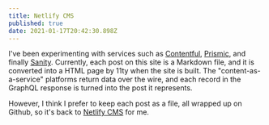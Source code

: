```yaml
---
title: Netlify CMS
published: true
date: 2021-01-17T20:42:30.898Z
---
```

I've been experimenting with services such as [Contentful](https://www.contentful.com/), [Prismic](https://prismic.io/), and finally [Sanity](http://sanity.io). Currently, each post on this site is a Markdown file, and it is converted into a HTML page by 11ty when the site is built. The "content-as-a-service" platforms return data over the wire, and each record in the GraphQL response is turned into the post it represents.

However, I think I prefer to keep each post as a file, all wrapped up on Github, so it's back to [Netlify CMS](https://www.netlifycms.org) for me.
